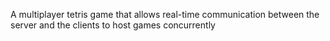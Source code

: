 A multiplayer tetris game that allows real-time communication between the server and the clients to host games concurrently
